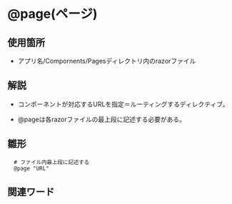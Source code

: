 # @page(ページ)  

## 使用箇所  
* アプリ名/Compornents/Pagesディレクトリ内のrazorファイル
  
## 解説  
* コンポーネントが対応するURLを指定＝ルーティングするディレクティブ。    
  
* @pageは各razorファイルの最上段に記述する必要がある。
  
## 雛形   
```Rotor
  # ファイル内最上段に記述する
  @page "URL"
```
## 関連ワード  
